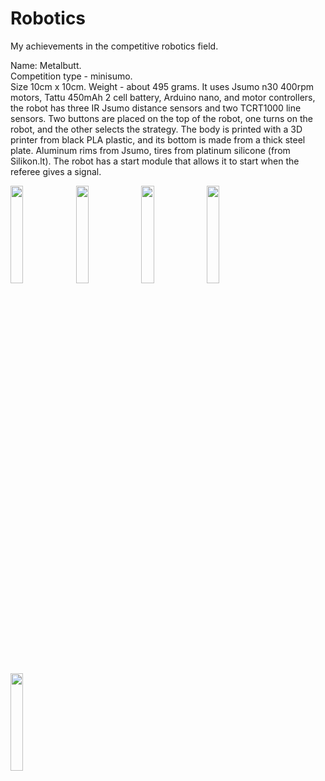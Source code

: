 # Robotics
My achievements in the competitive robotics field.

Name: Metalbutt.  
Competition type - minisumo.  
Size 10cm x 10cm. Weight - about 495 grams. It uses Jsumo n30 400rpm motors, Tattu 450mAh 2 cell battery, Arduino nano, and motor controllers, the robot has three IR Jsumo distance sensors and two TCRT1000 line sensors. Two buttons are placed on the top of the robot, one turns on the robot, and the other selects the strategy. The body is printed with a 3D printer from black PLA plastic, and its bottom is made from a thick steel plate. Aluminum rims from Jsumo, tires from platinum silicone (from Silikon.lt). The robot has a start module that allows it to start when the referee gives a signal.

<img src="https://user-images.githubusercontent.com/115423590/198258835-3f6492ba-dc0f-4125-b0e8-273955ebe7e8.jpg" width=20%>                                                <img src="https://user-images.githubusercontent.com/115423590/198258843-7ee83e5b-babc-4d6e-81f1-2b75638bd82d.jpg" width=20%>
<img src="https://user-images.githubusercontent.com/115423590/198258864-49e90cdb-aa28-4887-9464-9c97239de16a.jpg" width=20%>
<img src="https://user-images.githubusercontent.com/115423590/198258884-15c56021-914a-4d5a-9a23-a9c525f0d2e4.jpg" width=20%>
<img src="https://user-images.githubusercontent.com/115423590/198258911-99ea0a13-8e5f-4184-8b23-a4d719cf5870.jpg" width=20%>
